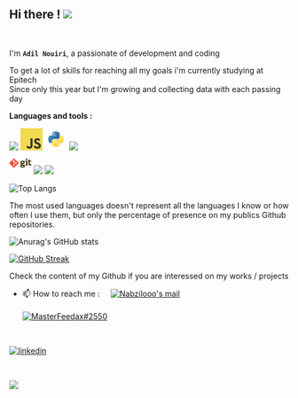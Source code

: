 ## Hi there ! <img src="https://media.giphy.com/media/hvRJCLFzcasrR4ia7z/giphy.gif" width="25px">
<br /> 

 I'm <code>**Adil Nouiri**</code>, a passionate of development and coding
     
 To get a lot of skills for reaching all my goals i'm currently studying at Epitech         
 Since only this year but I'm growing and collecting data with each passing day


**Languages and tools :**

<code><img height="40" src="https://cms-informatic.com/wp-content/uploads/2020/01/logo-langage-C.png"></code>
<code><img height="40" src="https://raw.githubusercontent.com/github/explore/80688e429a7d4ef2fca1e82350fe8e3517d3494d/topics/javascript/javascript.png"></code> 
<code><img height="40" src="https://raw.githubusercontent.com/github/explore/80688e429a7d4ef2fca1e82350fe8e3517d3494d/topics/python/python.png"></code>
<code><img height="40" src="https://seeklogo.com/images/C/c-sharp-c-logo-02F17714BA-seeklogo.com.png"></code>    
<code><img height="40" src="https://raw.githubusercontent.com/github/explore/80688e429a7d4ef2fca1e82350fe8e3517d3494d/topics/git/git.png"></code>
<code><img height="40" src="https://i.redd.it/tu3gt6ysfxq71.png"></code>
<code><img height="40" src="https://miro.medium.com/max/1400/1*okufk5mMDbTfqA5iS_rldQ.png"></code>

![Top Langs](https://github-readme-stats.vercel.app/api/top-langs/?username=Nabzilooo&langs_count=10?&hide=ShaderLab,HLSL,ASP.NET)

The most used languages doesn't represent all the languages I know or how often I use them, but only the percentage of presence on my publics Github repositories. 

![Anurag's GitHub stats](https://github-readme-stats.vercel.app/api?username=Nabzilooo&show_icons=true&theme=github_dark&&count_private=true&hide=prs,issues&include_all_commits=true)

[![GitHub Streak](https://github-readme-streak-stats.herokuapp.com?user=Nabzilooo&theme=dark&date_format=j%20M%5B%20Y%5D)](https://git.io/streak-stats)

Check the content of my Github if you are interessed on my works / projects

- 📫 How to reach me :  &nbsp; &nbsp; <a href="mailto:adil.nouiri@epitech.eu"> 
  <img alt="Nabzilooo's mail" src="https://upload.wikimedia.org/wikipedia/commons/thumb/e/ec/Circle-icons-mail.svg/1200px-Circle-icons-mail.svg.png" height="40" width="40" /> </a>  
  <br /> 
<a href="https://discordapp.com/users/585778477764968458" target="blank"><img align="center" src="https://raw.githubusercontent.com/rahuldkjain/github-profile-readme-generator/master/src/images/icons/Social/discord.svg" alt="MasterFeedax#2550" height="50" width="50" /></a>
<br /> 

[![linkedin](https://linkedin-github.herokuapp.com/api/render/Adil%20Nouiri/Student%20at%20EPITECH/European%20Institute%20of%20Technology%20/Expert%20en%20technologie%20de%20l'information/light-blue/https%3A%2F%2Fmedia-exp1.licdn.com%2Fdms%2Fimage%2FD4E35AQERWgKy0zS35A%2Fprofile-framedphoto-shrink_400_400%2F0%2F1645036979265%3Fe%3D1645124400%26v%3Dbeta%26t%3DVZiBUCkhGzE5R5RSPFPcKcI8WKHpAgREd7ukNysH2F0)](https://www.linkedin.com/in/adilnouiri/)

<br />

![](https://komarev.com/ghpvc/?username=Nabzilooo&color=blue)
